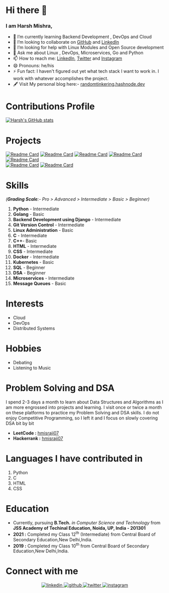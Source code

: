 # Hi there 👋

<!--
**harsh098/harsh098** is a ✨ _special_ ✨ repository because its `README.md` (this file) appears on your GitHub profile.
-->
### I am Harsh Mishra,

<!-- - 🔭 I’m currently working on [Win32Spy](https://github.com/harsh098/Win32Spy) and [SIMF](https://github.com/harsh098/simple-in-memory-filesystem) -->
- 🌱 I’m currently learning Backend Development , DevOps and Cloud
- 👯 I’m looking to collaborate on [GitHub](https://github.com/harsh098/) and [LinkedIn](https://www.linkedin.com/in/harsh-mishra-b94096144/)
- 🤔 I’m looking for help with Linux Modules and Open Source development
- 💬 Ask me about Linux , DevOps, Microservices, Go and Python
- 📫 How to reach me: [LinkedIn](https://www.linkedin.com/in/harsh-mishra-b94096144/), [Twitter](https://twitter.com/harsh_dev8086) and [Instagram](https://instagram.com/harsh.dev8086)
- 😄 Pronouns: he/his
- ⚡ Fun fact: I haven't figured out yet what tech stack I want to work in. I work with whatever accomplishes the project.
- 🖋️ Visit My personal blog here:- [randomtinkering.hashnode.dev](https://randomtinkering.hashnode.dev/) 
  
  
  

  
# Contributions Profile  

[![Harsh's GitHub stats](https://github-readme-stats.vercel.app/api?username=harsh098&show_icons=true,prs&cache_seconds=86400&theme=tokyonight)](https://github.com/harsh098/ru-hacks-2022-submission)

  
  

  
# Projects
 [![Readme Card](https://github-readme-stats.vercel.app/api/pin/?username=harsh098&repo=microservice-deploy&theme=highcontrast)](https://github.com/harsh098/microservice-deploy)
 [![Readme Card](https://github-readme-stats.vercel.app/api/pin/?username=harsh098&repo=Win32Spy&theme=nightowl)](https://github.com/harsh098/Win32Spy)
 [![Readme Card](https://github-readme-stats.vercel.app/api/pin/?username=harsh098&repo=simple-in-memory-filesystem&theme=highcontrast)](https://github.com/harsh098/simple-in-memory-filesystem)
 [![Readme Card](https://github-readme-stats.vercel.app/api/pin/?username=harsh098&repo=web-scraper-amazon-&theme=highcontrast)](https://github.com/harsh098/web-scraper-amazon-) 
  [![Readme Card](https://github-readme-stats.vercel.app/api/pin/?username=harsh098&repo=ru-hacks-2022-submission&theme=nightowl)](https://github.com/harsh098/ru-hacks-2022-submission)  
   [![Readme Card](https://github-readme-stats.vercel.app/api/pin/?username=harsh098&repo=quiz-REST-API-with-firebase&theme=highcontrast)](https://github.com/harsh098/quiz-REST-API-with-firebase) 
   [![Readme Card](https://github-readme-stats.vercel.app/api/pin/?username=harsh098&repo=social-book&theme=nightowl)](https://github.com/harsh098/social-book) 
   

# Skills
*(**Grading Scale**:- Pro > Advanced > Intermediate > Basic > Beginner)*
1. **Python** - Intermediate
2. **Golang** - Basic
3. **Backend Development using Django** - Intermediate
4. **Git Version Control** - Intermediate
5. **Linux Administration** - Basic 
6. **C** - Intermediate
7. **C++**- Basic
8. **HTML**  - Intermediate
9. **CSS** - Intermediate
10. **Docker** - Intermediate
11. **Kubernetes** - Basic
12. **SQL** - Beginner
13. **DSA** - Beginner
14. **Microservices** - Intermediate
15. **Message Queues** - Basic


# Interests
- Cloud
- DevOps
- Distributed Systems  

# Hobbies 
- Debating
- Listening to Music

# Problem Solving and DSA
I spend 2-3 days a month to learn about Data Structures and Algorithms as I am more engrossed into projects and learning.
I visit once or twice a month on these platforms to practice my Problem Solving and DSA skills.
I do not enjoy Competitive Programming, so I left it and I focus on slowly covering DSA bit by bit  
- **LeetCode :** [hmisraji07](https://leetcode.com/hmisraji07/)
- **Hackerrank :** [hmisraji07](https://www.hackerrank.com/hmisraji07)  

# Languages I have contributed in
 1. Python
 2. C
 3. HTML
 4. CSS

# Education
- Currently, pursuing **B.Tech.** *in Computer Science and Technology* from **JSS Academy of Techinal Education, Noida, UP, India - 201301**
- **2021 :** Completed my Class 12<sup>th</sup> (Intermediate) from Central Board of Secondary Education,New Delhi,India.
- **2019 :** Completed my Class 10<sup>th</sup> from Central Board of Secondary Education,New Delhi,India.
  
# Connect with me  
<div align="center">
 <a href="https://www.linkedin.com/in/harsh-mishra-b94096144/" target="_blank">
<img src=https://img.shields.io/badge/linkedin-%231E77B5.svg?&style=for-the-badge&logo=linkedin&logoColor=white alt=linkedin style="margin-bottom: 5px;" />
</a>
<a href="https://github.com/harsh098" target="_blank">
<img src=https://img.shields.io/badge/github-%2324292e.svg?&style=for-the-badge&logo=github&logoColor=white alt=github style="margin-bottom: 5px;" />
</a>
<a href="https://twitter.com/harsh_dev8086" target="_blank">
<img src=https://img.shields.io/badge/twitter-%2300acee.svg?&style=for-the-badge&logo=twitter&logoColor=white alt=twitter style="margin-bottom: 5px;" />
</a>
 <a href="https://instagram.com/harsh.dev8086" target="_blank">
<img src=https://img.shields.io/badge/instagram-%23000000.svg?&style=for-the-badge&logo=instagram&logoColor=white alt=instagram style="margin-bottom: 5px;" />
</a>

</div>

